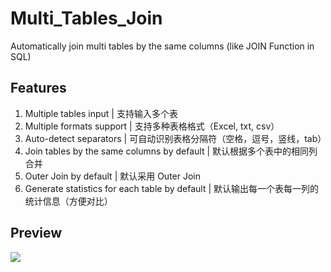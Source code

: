 # Multi_Tables_Join
Automatically join multi tables by the same columns (like JOIN Function in SQL)

## Features

1. Multiple tables input | 支持输入多个表  
2. Multiple formats support | 支持多种表格格式（Excel, txt, csv）  
3. Auto-detect separators | 可自动识别表格分隔符（空格，逗号，竖线，tab）  
4. Join tables by the same columns by default | 默认根据多个表中的相同列合并  
5. Outer Join by default | 默认采用 Outer Join  
6. Generate statistics for each table by default | 默认输出每一个表每一列的统计信息（方便对比）  
  
## Preview

![](https://raw.githubusercontent.com/bobleer/Multi_Tables_Join/master/Multi_Tables_Join.gif)
